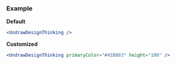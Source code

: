 ### Example

**Default**
```jsx
<UndrawDesignThinking />
```

**Customized**
```jsx
<UndrawDesignThinking primaryColor="#41B883" height="100" />
```
